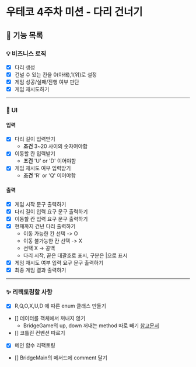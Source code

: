 # 우테코 4주차 미션 - 다리 건너기
## 🚀 기능 목록

### 💡 비즈니스 로직
- [x] 다리 생성
- [x] 건널 수 있는 칸을 0(아래),1(위)로 설정
- [x] 게임 성공/실패/진행 여부 판단
- [x] 게임 재시도하기

---

### 🎨 UI
#### 입력
- [x] 다리 길이 입력받기
  - **조건** 3~20 사이의 숫자여야함
- [x] 이동할 칸 입력받기
  - **조건** 'U' or 'D' 이어야함
- [x] 게임 재시도 여부 입력받기
  - **조건** 'R' or 'Q' 이어야함

#### 출력
- [x] 게임 시작 문구 출력하기
- [x] 다리 길이 입력 요구 문구 출력하기
- [x] 이동할 칸 입력 요구 문구 출력하기
- [x] 현재까지 건넌 다리 출력하기
  - 이동 가능한  칸 선택 -> O
  - 이동 불가능한 칸 선택 -> X
  - 선택 X -> 공백
  - 다리 시작, 끝은 대괄호로 표시, 구분은 |으로 표시
- [x] 게임 재시도 여부 입력 요구 문구 출력하기
- [x] 최종 게임 결과 출력하기

---

### ✨ 리팩토링할 사항
- [x] R,Q,O,X,U,D 에 따른 enum 클래스 만들기
- [] 데이터를 객체에서 꺼내지 않기
  - BridgeGame의 up, down 꺼내는 method 따로 빼기 [참고문서](https://tecoble.techcourse.co.kr/post/2020-04-28-ask-instead-of-getter/)
- [] 코틀린 컨벤션 따르기
- [x] 메인 함수 리팩토링
- [] BridgeMain의 메서드에 comment 달기